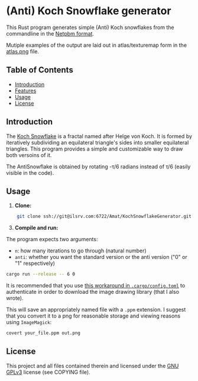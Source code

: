 # (Anti) Koch Snowflake generator

This Rust program generates simple (Anti) Koch snowflakes from the commandline in the
[Netpbm format](https://en.wikipedia.org/wiki/Netpbm).

Mutiple examples of the output are laid out in atlas/texturemap form in the [atlas.png](atlas.png) file.

## Table of Contents

- [Introduction](#introduction)
- [Features](#features)
- [Usage](#usage)
- [License](#license)

## Introduction

The [Koch Snowflake](https://en.wikipedia.org/wiki/Koch_snowflake) is a fractal named after Helge von Koch. It is formed by iteratively subdividing an equilateral triangle's sides into smaller equilateral triangles. This program provides a simple and customizable way to draw both versoins of it.

The AntiSnowflake is obtained by rotating -τ/6 radians instead of τ/6 (easily visible in the code).

## Usage

1. **Clone:**

```bash
    git clone ssh://git@ilsrv.com:6722/Amat/KochSnowflakeGenerator.git
```

3. **Compile and run:**

The program expects two arguments:
- `n`: how many iterations to go through (natural number)
- `anti`: whether you want the standard version or the anti version ("0" or "1" respectively)

```bash
cargo run --release -- 6 0
```

It is recommended that you use [this workaround in `.cargo/config.toml`](https://github.com/rust-lang/cargo/issues/2078) to authenticate in order to download the image drawing library (that I also wrote).

This will save an appropriately named file with a `.ppm` extension. I suggest that you convert it to a png for reasonable storage and viewing reasons using `ImageMagick`:

```bash
covert your_file.ppm out.png
```


## License

This project and all files contained therein and licensed under the [GNU GPLv3](https://www.gnu.org/licenses/gpl-3.0.txt) license (see COPYING file).
